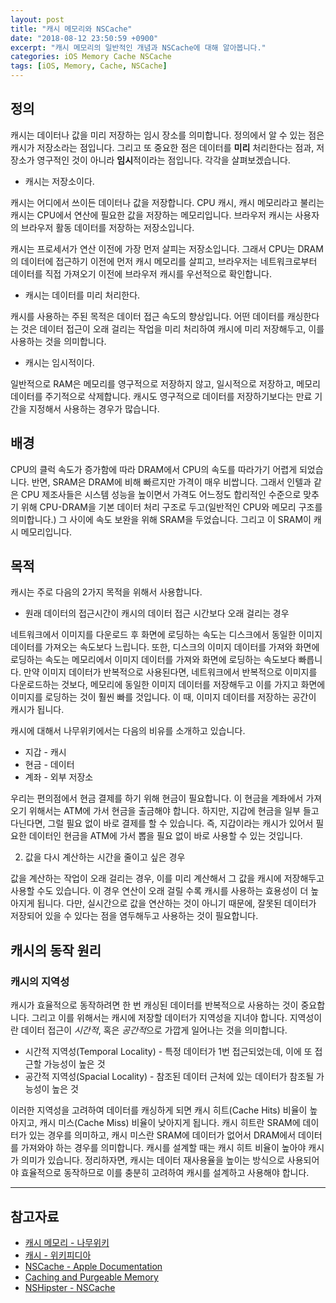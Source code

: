 ```yaml
---
layout: post
title: "캐시 메모리와 NSCache"
date: "2018-08-12 23:50:59 +0900"
excerpt: "캐시 메모리의 일반적인 개념과 NSCache에 대해 알아봅니다."
categories: iOS Memory Cache NSCache
tags: [iOS, Memory, Cache, NSCache]
---
```


## 정의

캐시는 데이터나 값을 미리 저장하는 임시 장소를 의미합니다. 정의에서 알 수 있는 점은 캐시가 저장소라는 점입니다. 그리고 또 중요한 점은 데이터를 **미리** 처리한다는 점과, 저장소가 영구적인 것이 아니라 **임시**적이라는 점입니다. 각각을 살펴보겠습니다.

* 캐시는 저장소이다.

캐시는 어디에서 쓰이든 데이터나 값을 저장합니다. CPU 캐시, 캐시 메모리라고 불리는 캐시는 CPU에서 연산에 필요한 값을 저장하는 메모리입니다. 브라우저 캐시는 사용자의 브라우저 활동 데이터를 저장하는 저장소입니다.

캐시는 프로세서가 연산 이전에 가장 먼저 살피는 저장소입니다. 그래서 CPU는 DRAM의 데이터에 접근하기 이전에 먼저 캐시 메모리를 살피고, 브라우저는 네트워크로부터 데이터를 직접 가져오기 이전에 브라우저 캐시를 우선적으로 확인합니다.

* 캐시는 데이터를 미리 처리한다.

캐시를 사용하는 주된 목적은 데이터 접근 속도의 향상입니다. 어떤 데이터를 캐싱한다는 것은 데이터 접근이 오래 걸리는 작업을 미리 처리하여 캐시에 미리 저장해두고, 이를 사용하는 것을 의미합니다.

* 캐시는 임시적이다.

일반적으로 RAM은 메모리를 영구적으로 저장하지 않고, 일시적으로 저장하고, 메모리 데이터를 주기적으로 삭제합니다. 캐시도 영구적으로 데이터를 저장하기보다는 만료 기간을 지정해서 사용하는 경우가 많습니다.


## 배경

CPU의 클럭 속도가 증가함에 따라 DRAM에서 CPU의 속도를 따라가기 어렵게 되었습니다. 반면, SRAM은 DRAM에 비해 빠르지만 가격이 매우 비쌉니다. 그래서 인텔과 같은 CPU 제조사들은 시스템 성능을 높이면서 가격도 어느정도 합리적인 수준으로 맞추기 위해 CPU-DRAM을 기본 데이터 처리 구조로 두고(일반적인 CPU와 메모리 구조를 의미합니다.) 그 사이에 속도 보완을 위해 SRAM을 두었습니다. 그리고 이 SRAM이 캐시 메모리입니다.

## 목적

캐시는 주로 다음의 2가지 목적을 위해서 사용합니다.

* 원래 데이터의 접근시간이 캐시의 데이터 접근 시간보다 오래 걸리는 경우

네트워크에서 이미지를 다운로드 후 화면에 로딩하는 속도는 디스크에서 동일한 이미지 데이터를 가져오는 속도보다 느립니다. 또한, 디스크의 이미지 데이터를 가져와 화면에 로딩하는 속도는 메모리에서 이미지 데이터를 가져와 화면에 로딩하는 속도보다 빠릅니다. 만약 이미지 데이터가 반복적으로 사용된다면, 네트워크에서 반복적으로 이미지를 다운로드하는 것보다, 메모리에 동일한 이미지 데이터를 저장해두고 이를 가지고 화면에 이미지를 로딩하는 것이 훨씬 빠를 것입니다. 이 때, 이미지 데이터를 저장하는 공간이 캐시가 됩니다.

캐시에 대해서 나무위키에서는 다음의 비유를 소개하고 있습니다.

* 지갑 - 캐시
* 현금 - 데이터
* 계좌 - 외부 저장소

우리는 편의점에서 현금 결제를 하기 위해 현금이 필요합니다. 이 현금을 계좌에서 가져오기 위해서는 ATM에 가서 현금을 출금해야 합니다. 하지만, 지갑에 현금을 일부 들고 다닌다면, 그럴 필요 없이 바로 결제를 할 수 있습니다. 즉, 지갑이라는 캐시가 있어서 필요한 데이터인 현금을 ATM에 가서 뽑을 필요 없이 바로 사용할 수 있는 것입니다.

2. 값을 다시 계산하는 시간을 줄이고 싶은 경우

값을 계산하는 작업이 오래 걸리는 경우, 이를 미리 계산해서 그 값을 캐시에 저장해두고 사용할 수도 있습니다. 이 경우 연산이 오래 걸릴 수록 캐시를 사용하는 효용성이 더 높아지게 됩니다. 다만, 실시간으로 값을 연산하는 것이 아니기 때문에, 잘못된 데이터가 저장되어 있을 수 있다는 점을 염두해두고 사용하는 것이 필요합니다.

## 캐시의 동작 원리

### 캐시의 지역성

캐시가 효율적으로 동작하려면 한 번 캐싱된 데이터를 반복적으로 사용하는 것이 중요합니다. 그리고 이를 위해서는 캐시에 저장할 데이터가 지역성을 지녀야 합니다. 지역성이란 데이터 접근이 *시간적*, 혹은 *공간적*으로 가깝게 일어나는 것을 의미합니다.

* 시간적 지역성(Temporal Locality) - 특정 데이터가 1번 접근되었는데, 이에 또 접근할 가능성이 높은 것
* 공간적 지역성(Spacial Locality) - 참조된 데이터 근처에 있는 데이터가 참조될 가능성이 높은 것

이러한 지역성을 고려하여 데이터를 캐싱하게 되면 캐시 히트(Cache Hits) 비율이 높아지고, 캐시 미스(Cache Miss) 비율이 낮아지게 됩니다. 캐시 히트란 SRAM에 데이터가 있는 경우를 의미하고, 캐시 미스란 SRAM에 데이터가 없어서 DRAM에서 데이터를 가져와야 하는 경우를 의미합니다. 캐시를 설계할 때는 캐시 히트 비율이 높아야 캐시가 의미가 있습니다. 정리하자면, 캐시는 데이터 재사용율을 높이는 방식으로 사용되어야 효율적으로 동작하므로 이를 충분히 고려하여 캐시를 설계하고 사용해야 합니다.

---

## 참고자료

* [캐시 메모리 - 나무위키](https://namu.wiki/w/캐시%20메모리)
* [캐시 - 위키피디아](https://ko.wikipedia.org/wiki/캐시)
* [NSCache - Apple Documentation](https://developer.apple.com/documentation/foundation/nscache)
* [Caching and Purgeable Memory](https://developer.apple.com/library/archive/documentation/Performance/Conceptual/ManagingMemory/Articles/CachingandPurgeableMemory.html)
* [NSHipster - NSCache](https://nshipster.com/nscache/)
